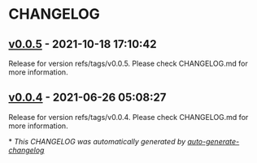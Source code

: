 # CHANGELOG

## [v0.0.5](https://github.com/tomarv2/terraform-aws-iam-role/releases/tag/v0.0.5) - 2021-10-18 17:10:42

Release for version refs/tags/v0.0.5. Please check CHANGELOG.md for more information.

## [v0.0.4](https://github.com/tomarv2/terraform-aws-iam-role/releases/tag/v0.0.4) - 2021-06-26 05:08:27

Release for version refs/tags/v0.0.4. Please check CHANGELOG.md for more information.

\* *This CHANGELOG was automatically generated by [auto-generate-changelog](https://github.com/BobAnkh/auto-generate-changelog)*
